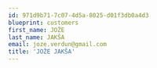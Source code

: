 ```yaml
---
id: 971d9b71-7c07-4d5a-8025-d01f3db0a4d3
blueprint: customers
first_name: JOŽE
last_name: JAKŠA
email: joze.verdun@gmail.com
title: 'JOŽE JAKŠA'
---
```

